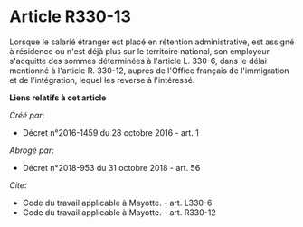 # Article R330-13

Lorsque le salarié étranger est placé en rétention administrative, est assigné à résidence ou n'est déjà plus sur le
territoire national, son employeur s'acquitte des sommes déterminées à l'article L. 330-6, dans le délai mentionné à
l'article R. 330-12, auprès de l'Office français de l'immigration et de l'intégration, lequel les reverse à l'intéressé.

**Liens relatifs à cet article**

_Créé par_:

  - Décret n°2016-1459 du 28 octobre 2016 - art. 1

_Abrogé par_:

  - Décret n°2018-953 du 31 octobre 2018 - art. 56

_Cite_:

  - Code du travail applicable à Mayotte. - art. L330-6
  - Code du travail applicable à Mayotte. - art. R330-12
